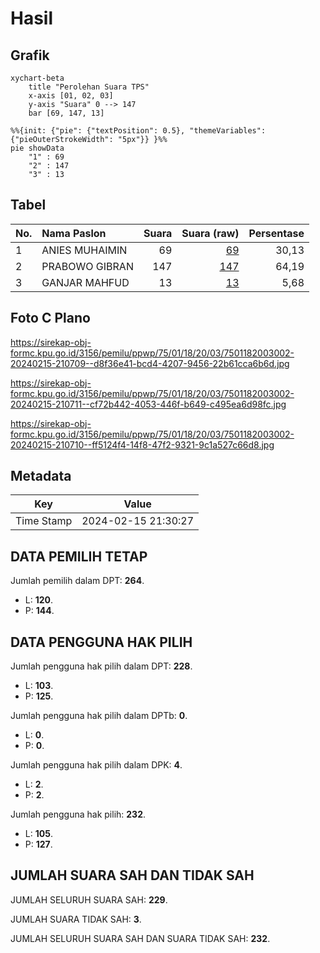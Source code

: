 # Hasil

## Grafik

```mermaid
xychart-beta
    title "Perolehan Suara TPS"
    x-axis [01, 02, 03]
    y-axis "Suara" 0 --> 147
    bar [69, 147, 13]
```

```mermaid
%%{init: {"pie": {"textPosition": 0.5}, "themeVariables": {"pieOuterStrokeWidth": "5px"}} }%%
pie showData
    "1" : 69
    "2" : 147
    "3" : 13
```

## Tabel

| No. | Nama Paslon    | Suara | Suara (raw) | Persentase |
|:--- |:-------------- | -----:| -----------:| ----------:|
| 1   | ANIES MUHAIMIN | 69    | [69][p-1]   | 30,13      |
| 2   | PRABOWO GIBRAN | 147   | [147][p-2]  | 64,19      |
| 3   | GANJAR MAHFUD  | 13    | [13][p-3]   | 5,68       |


[p-1]: https://github.com/gigit-pemilu/pemilu-2024-75-gorontalo/blob/main/pilpres/hitung-suara/sub/75-gorontalo/sub/01-gorontalo/sub/18-tilango/sub/2003-tilote/sub/002-tps/sub/paslon-1.txt
[p-2]: https://github.com/gigit-pemilu/pemilu-2024-75-gorontalo/blob/main/pilpres/hitung-suara/sub/75-gorontalo/sub/01-gorontalo/sub/18-tilango/sub/2003-tilote/sub/002-tps/sub/paslon-2.txt
[p-3]: https://github.com/gigit-pemilu/pemilu-2024-75-gorontalo/blob/main/pilpres/hitung-suara/sub/75-gorontalo/sub/01-gorontalo/sub/18-tilango/sub/2003-tilote/sub/002-tps/sub/paslon-3.txt

## Foto C Plano

https://sirekap-obj-formc.kpu.go.id/3156/pemilu/ppwp/75/01/18/20/03/7501182003002-20240215-210709--d8f36e41-bcd4-4207-9456-22b61cca6b6d.jpg

https://sirekap-obj-formc.kpu.go.id/3156/pemilu/ppwp/75/01/18/20/03/7501182003002-20240215-210711--cf72b442-4053-446f-b649-c495ea6d98fc.jpg

https://sirekap-obj-formc.kpu.go.id/3156/pemilu/ppwp/75/01/18/20/03/7501182003002-20240215-210710--ff5124f4-14f8-47f2-9321-9c1a527c66d8.jpg


## Metadata

| Key        | Value               |
| ---------- | ------------------- |
| Time Stamp | 2024-02-15 21:30:27 |


## DATA PEMILIH TETAP

Jumlah pemilih dalam DPT: **264**.
 * L: **120**.
 * P: **144**.

## DATA PENGGUNA HAK PILIH

Jumlah pengguna hak pilih dalam DPT: **228**.
 * L: **103**.
 * P: **125**.

Jumlah pengguna hak pilih dalam DPTb: **0**.
 * L: **0**.
 * P: **0**.

Jumlah pengguna hak pilih dalam DPK: **4**.
 * L: **2**.
 * P: **2**.

Jumlah pengguna hak pilih: **232**.
 * L: **105**.
 * P: **127**.

## JUMLAH SUARA SAH DAN TIDAK SAH

JUMLAH SELURUH SUARA SAH: **229**.

JUMLAH SUARA TIDAK SAH: **3**.

JUMLAH SELURUH SUARA SAH DAN SUARA TIDAK SAH: **232**.



